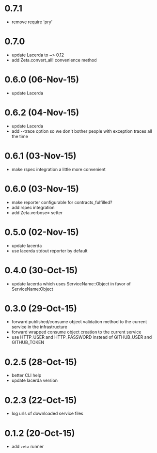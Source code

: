 # 0.7.1
- remove require 'pry'

# 0.7.0
- update Lacerda to ~> 0.12
- add Zeta.convert_all! convenience method

# 0.6.0 (06-Nov-15)
- update Lacerda

# 0.6.2 (04-Nov-15)
- update Lacerda
- add --trace option so we don't bother people with exception traces all the time

# 0.6.1 (03-Nov-15)
- make rspec integration a little more convenient

# 0.6.0 (03-Nov-15)
- make reporter configurable for contracts_fulfilled?
- add rspec integration
- add Zeta.verbose= setter

# 0.5.0 (02-Nov-15)
- update lacerda
- use lacerda stdout reporter by default

# 0.4.0 (30-Oct-15)
- update lacerda which uses ServiceName::Object in favor of ServiceName:Object

# 0.3.0 (29-Oct-15)
- forward published/consume object validation method to the current service in the infrastructure
- forward wrapped consume object creation to the current service
- use HTTP_USER and HTTP_PASSWORD instead of GITHUB_USER and GITHUB_TOKEN

# 0.2.5 (28-Oct-15)
- better CLI help
- update lacerda version

# 0.2.3 (22-Oct-15)
-  log urls of downloaded service files

# 0.1.2 (20-Oct-15)
- add `zeta` runner
